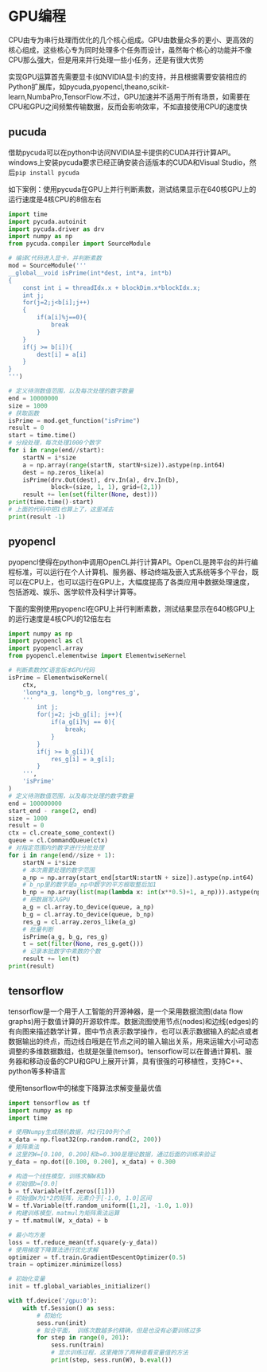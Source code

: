 # GPU编程

CPU由专为串行处理而优化的几个核心组成。GPU由数量众多的更小、更高效的核心组成，这些核心专为同时处理多个任务而设计，虽然每个核心的功能并不像CPU那么强大，但是用来并行处理一些小任务，还是有很大优势

实现GPU运算首先需要显卡(如NVIDIA显卡)的支持，并且根据需要安装相应的Python扩展库，如pycuda,pyopencl,theano,scikit-learn,NumbaPro,TensorFlow.不过，GPU加速并不适用于所有场景，如需要在CPU和GPU之间频繁传输数据，反而会影响效率，不如直接使用CPU的速度快

## pucuda

借助pycuda可以在python中访问NVIDIA显卡提供的CUDA并行计算API。windows上安装pycuda要求已经正确安装合适版本的CUDA和Visual Studio，然后`pip install pycuda`

如下案例：使用pycuda在GPU上并行判断素数，测试结果显示在640核GPU上的运行速度是4核CPU的8倍左右

```python
import time
import pycuda.autoinit
import pycuda.driver as drv
import numpy as np
from pycuda.compiler import SourceModule

# 编译C代码进入显卡，并判断素数
mod = SourceModule('''
__global__void isPrime(int*dest, int*a, int*b)
{
    const int i = threadIdx.x + blockDim.x*blockIdx.x;
    int j;
    for(j=2;j<b[i];j++)
    {
        if(a[i]%j==0){
            break
        }
    }
    if(j >= b[i]){
        dest[i] = a[i]
    }
}
''')

# 定义待测数值范围，以及每次处理的数字数量
end = 10000000
size = 1000
# 获取函数
isPrime = mod.get_function("isPrime")
result = 0
start = time.time()
# 分段处理，每次处理1000个数字
for i in range(end//start):
    startN = i*size
    a = np.array(range(startN, startN+size)).astype(np.int64)
    dest = np.zeros_like(a)
    isPrime(drv.Out(dest), drv.In(a), drv.In(b),
            block=(size, 1, 1), grid=(2,1))
    result += len(set(filter(None, dest)))
print(time.time()-start)
# 上面的代码中把1也算上了，这里减去
print(result -1)
```

## pyopencl

pyopencl使得在python中调用OpenCL并行计算API。OpenCL是跨平台的并行编程标准，可以运行在个人计算机、服务器、移动终端及嵌入式系统等多个平台，既可以在CPU上，也可以运行在GPU上，大幅度提高了各类应用中数据处理速度，包括游戏、娱乐、医学软件及科学计算等。

下面的案例使用pyopencl在GPU上并行判断素数，测试结果显示在640核GPU上的运行速度是4核CPU的12倍左右

```python
import numpy as np
import pyopencl as cl
import pyopencl.array
from pyopencl.elementwise import ElementwiseKernel

# 判断素数的C语言版本GPU代码
isPrime = ElementwiseKernel(
    ctx,
    'long*a_g, long*b_g, long*res_g',
    '''
        int j;
        for(j=2; j<b_g[i]; j++){
            if(a_g[i]%j == 0){
                break;
            }
        }
        if(j >= b_g[i]){
            res_g[i] = a_g[i];
        }
    ''',
    'isPrime'
)
# 定义待测数值范围，以及每次处理的数字数量
end = 100000000
start_end - range(2, end)
size = 1000
result = 0
ctx = cl.create_some_context()
queue = cl.CommandQueue(ctx)
# 对指定范围内的数字进行分批处理
for i in range(end//size + 1):
    startN = i*size
    # 本次需要处理的数字范围
    a_np = np.array(start_end[startN:startN + size]).astype(np.int64)
    # b_np里的数字是a_np中数字的平方根取整后加1
    b_np = np.array(list(map(lambda x: int(x**0.5)+1, a_np))).astype(np.int64)
    # 把数据写入GPU
    a_g = cl.array.to_device(queue, a_np)
    b_g = cl.array.to_device(queue, b_np)
    res_g = cl.array.zeros_like(a_g)
    # 批量判断
    isPrime(a_g, b_g, res_g)
    t = set(filter(None, res_g.get()))
    # 记录本批数字中素数的个数
    result += len(t)
print(result)
```

## tensorflow

tensorflow是一个用于人工智能的开源神器，是一个采用数据流图(data flow graphs)用于数值计算的开源软件库。数据流图使用节点(nodes)和边线(edges)的有向图来描述数学计算，图中节点表示数学操作，也可以表示数据输入的起点或者数据输出的终点，而边线白哦是在节点之间的输入输出关系，用来运输大小可动态调整的多维数据数组，也就是张量(temsor)。tensorflow可以在普通计算机、服务器和移动设备的CPU和GPU上展开计算，具有很强的可移植性，支持C++、python等多种语言

使用tensorflow中的梯度下降算法求解变量最优值

```python
import tensorflow as tf
import numpy as np
import time

# 使用Numpy生成随机数据，共2行100列个点
x_data = np.float32(np.random.rand(2, 200))
# 矩阵乘法
# 这里的W=[0.100, 0.200]和b=0.300是理论数据，通过后面的训练来验证
y_data = np.dot([0.100, 0.200], x_data) + 0.300

# 构造一个线性模型，训练求解W和b
# 初始值b=[0.0]
b = tf.Variable(tf.zeros([1]))
# 初始值W为1*2的矩阵，元素介于[-1.0, 1.0]区间
W = tf.Variable(tf.random_uniform([1,2], -1.0, 1.0))
# 构建训练模型，matmul为矩阵乘法运算
y = tf.matmul(W, x_data) + b

# 最小均方差
loss = tf.reduce_mean(tf.square(y-y_data))
# 使用梯度下降算法进行优化求解
optimizer = tf.train.GradientDescentOptimizer(0.5)
train = optimizer.minimize(loss)

# 初始化变量
init = tf.global_variables_initializer()

with tf.device('/gpu:0'):
    with tf.Session() as sess:
        # 初始化
        sess.run(init)
        # 拟合平面， 训练次数越多约精确，但是也没有必要训练过多
        for step in range(0, 201):
            sess.run(train)
            # 显示训练过程，这里掩饰了两种查看变量值的方法
            print(step, sess.run(W), b.eval())
```

